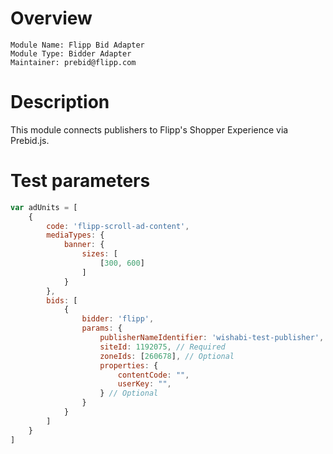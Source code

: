# Overview

```
Module Name: Flipp Bid Adapter
Module Type: Bidder Adapter
Maintainer: prebid@flipp.com
```

# Description

This module connects publishers to Flipp's Shopper Experience via Prebid.js.


# Test parameters

```javascript
var adUnits = [
    {
        code: 'flipp-scroll-ad-content',
        mediaTypes: {
            banner: {
                sizes: [
                    [300, 600]
                ]
            }
        },
        bids: [
            {
                bidder: 'flipp',
                params: {
                    publisherNameIdentifier: 'wishabi-test-publisher', // Optional
                    siteId: 1192075, // Required
                    zoneIds: [260678], // Optional
                    properties: {
                        contentCode: "",
                        userKey: "",
                    } // Optional
                }
            }
        ]
    }
]
```
